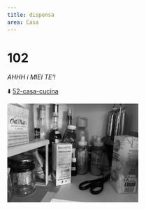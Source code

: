 ```yaml
---
title: dispensa
area: Casa
---
```

# 102
_AHHH i MIEI TE'!_

⬇️ [52-casa-cucina](52-casa-cucina.md)

![foto_85](_assets/preview/foto_85.jpg)